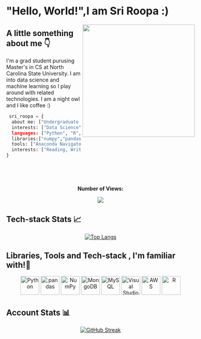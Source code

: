 # "Hello, World!",I am Sri Roopa :)

<img align='right' src="https://user-images.githubusercontent.com/22479692/123986644-65364080-d9be-11eb-8f4f-857c21e774fb.gif" width="300" height="300">


## A little something about me 👇

<p>I'm a grad student purusing Master's in CS at North Carolina State University. I am into data science and machine learning so I play around with related technologies. I am a night owl and I like  coffee :)</p>

```python
 sri_roopa = {
  about me: ["Undergraduate Student"],
  interests: ["Data Science","Machine Learning"]'
  languages: ["Python", "R", "HTML", "CSS","JS" "SQL"],
  libraries:["numpy","pandas","scikit-learn","seaborn","matplotlib","tensorflow","keras"],
  tools: ["Anaconda Navigator","Google Colab","PowerBI","IBM Cognos Analytics"], 
  interests: ["Reading, Writing Blogs", "Teaching" , "Problem Solving"]
}
```
## &nbsp;
<div align="center">
 <b><p text-align="center">Number of Views:</p></b>
</div>
<div align="center">
<img src="https://profile-counter.glitch.me/sriroopar/count.svg" />
</div>


## Tech-stack Stats 📈


<div align="center">

[![Top Langs](https://github-readme-stats.vercel.app/api/top-langs/?username=sriroopar&layout=compact&theme=vision-friendly-dark)](https://github.com/anuraghazra/github-readme-stats)

</div>

## Libraries, Tools and Tech-stack , I'm familiar with!📎

<div align="center">
<a href="https://www.python.org/" title="Python"><img src="https://github.com/get-icon/geticon/raw/master/icons/python.svg" alt="Python" width="50px" height="50px"></a>
<a href="https://pandas.pydata.org/" title="pandas"><img src="https://github.com/get-icon/geticon/raw/master/icons/pandas-icon.svg" alt="pandas" width="50px" height="50px"></a>
<a href="https://numpy.org/" title="NumPy"><img src="https://github.com/get-icon/geticon/raw/master/icons/numpy-icon.svg" alt="NumPy" width="50px" height="50px"></a>
<a href="https://www.mongodb.org/" title="MongoDB"><img src="https://github.com/get-icon/geticon/raw/master/icons/mongodb-icon.svg" alt="MongoDB" width="50px" height="50px"></a>
<a href="https://dev.mysql.com/" title="MySQL"><img src="https://github.com/get-icon/geticon/raw/master/icons/mysql.svg" alt="MySQL" width="50px" height="50px"></a>
<a href="https://code.visualstudio.com/" title="Visual Studio Code"><img src="https://github.com/get-icon/geticon/raw/master/icons/visual-studio-code.svg" alt="Visual Studio Code" width="50px" height="50px"></a>
<a href="https://aws.amazon.com/" title="AWS"><img src="https://github.com/get-icon/geticon/raw/master/icons/aws.svg" alt="AWS" width="50px" height="50px"></a>
<a href="https://www.r-project.org/" title="R"><img src="https://github.com/get-icon/geticon/raw/master/icons/r-lang.svg" alt="R" width="50px" height="50px"></a>
<br>
</div>




## Account Stats 📊
<div align="center">

[![GitHub Streak](https://github-readme-streak-stats.herokuapp.com/?user=sriroopar&theme=dark&background=000000&align=center)](https://git.io/streak-stats)


</div>




